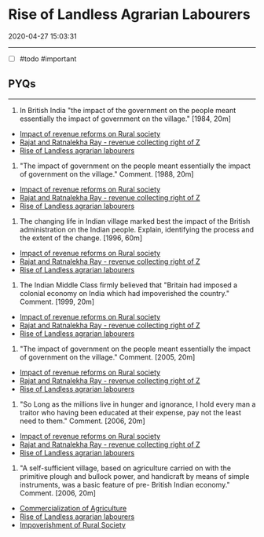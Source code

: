 # Rise of Landless Agrarian Labourers

2020-04-27 15:03:31

---

- [ ] #todo #important

## PYQs

---

1. In British India "the impact of the government on the people meant essentially the impact of government on the village." [1984, 20m]
- [Impact of revenue reforms on Rural society](onenote:[[Impoverishment]]%20of%20Rural%20Society&section-id={B2BF9E67-82ED-4920-AF38-1692A58DC034}&page-id={B4EA83F5-CE2D-4E20-9730-9ACE0AD331CB}&object-id={36BA9B4F-7420-443D-80CC-FC799852511F}&C&base-path=https://d.docs.live.net/bbc8be5bd337910c/Documents/History%20Optional/Modern%20History/Part%20I/Economic%20Impact.one)
- [Rajat and Ratnalekha Ray - revenue collecting right of Z](onenote:[[Permanent]]%20Settlement&section-id={B2BF9E67-82ED-4920-AF38-1692A58DC034}&page-id={AAE2248F-01D8-460D-B666-E64673DAEC8F}&object-id={DD37475E-1031-4EB7-B339-35883A9EF777}&46&base-path=https://d.docs.live.net/bbc8be5bd337910c/Documents/History%20Optional/Modern%20History/Part%20I/Economic%20Impact.one)
- [Rise of Landless agrarian labourers](onenote:[[Rise]]%20of%20Landless%20agrarian%20labourers&section-id={B2BF9E67-82ED-4920-AF38-1692A58DC034}&page-id={B03DE161-DC27-4118-83C1-1FA15DE45B82}&end&base-path=https://d.docs.live.net/bbc8be5bd337910c/Documents/History%20Optional/Modern%20History/Part%20I/Economic%20Impact.one)

1. "The impact of government on the people meant essentially the impact of government on the village." Comment. [1988, 20m]
- [Impact of revenue reforms on Rural society](onenote:[[Impoverishment]]%20of%20Rural%20Society&section-id={B2BF9E67-82ED-4920-AF38-1692A58DC034}&page-id={B4EA83F5-CE2D-4E20-9730-9ACE0AD331CB}&object-id={36BA9B4F-7420-443D-80CC-FC799852511F}&C&base-path=https://d.docs.live.net/bbc8be5bd337910c/Documents/History%20Optional/Modern%20History/Part%20I/Economic%20Impact.one)
- [Rajat and Ratnalekha Ray - revenue collecting right of Z](onenote:[[Permanent]]%20Settlement&section-id={B2BF9E67-82ED-4920-AF38-1692A58DC034}&page-id={AAE2248F-01D8-460D-B666-E64673DAEC8F}&object-id={DD37475E-1031-4EB7-B339-35883A9EF777}&46&base-path=https://d.docs.live.net/bbc8be5bd337910c/Documents/History%20Optional/Modern%20History/Part%20I/Economic%20Impact.one)
- [Rise of Landless agrarian labourers](onenote:[[Rise]]%20of%20Landless%20agrarian%20labourers&section-id={B2BF9E67-82ED-4920-AF38-1692A58DC034}&page-id={B03DE161-DC27-4118-83C1-1FA15DE45B82}&end&base-path=https://d.docs.live.net/bbc8be5bd337910c/Documents/History%20Optional/Modern%20History/Part%20I/Economic%20Impact.one)

1. The changing life in Indian village marked best the impact of the British administration on the Indian people. Explain, identifying the process and the extent of the change. [1996, 60m]
- [Impact of revenue reforms on Rural society](onenote:[[Impoverishment]]%20of%20Rural%20Society&section-id={B2BF9E67-82ED-4920-AF38-1692A58DC034}&page-id={B4EA83F5-CE2D-4E20-9730-9ACE0AD331CB}&object-id={36BA9B4F-7420-443D-80CC-FC799852511F}&C&base-path=https://d.docs.live.net/bbc8be5bd337910c/Documents/History%20Optional/Modern%20History/Part%20I/Economic%20Impact.one)
- [Rajat and Ratnalekha Ray - revenue collecting right of Z](onenote:[[Permanent]]%20Settlement&section-id={B2BF9E67-82ED-4920-AF38-1692A58DC034}&page-id={AAE2248F-01D8-460D-B666-E64673DAEC8F}&object-id={DD37475E-1031-4EB7-B339-35883A9EF777}&46&base-path=https://d.docs.live.net/bbc8be5bd337910c/Documents/History%20Optional/Modern%20History/Part%20I/Economic%20Impact.one)
- [Rise of Landless agrarian labourers](onenote:[[Rise]]%20of%20Landless%20agrarian%20labourers&section-id={B2BF9E67-82ED-4920-AF38-1692A58DC034}&page-id={B03DE161-DC27-4118-83C1-1FA15DE45B82}&end&base-path=https://d.docs.live.net/bbc8be5bd337910c/Documents/History%20Optional/Modern%20History/Part%20I/Economic%20Impact.one)

1. The Indian Middle Class firmly believed that "Britain had imposed a colonial economy on
India which had impoverished the country." Comment. [1999, 20m]
- [Impact of revenue reforms on Rural society](onenote:[[Impoverishment]]%20of%20Rural%20Society&section-id={B2BF9E67-82ED-4920-AF38-1692A58DC034}&page-id={B4EA83F5-CE2D-4E20-9730-9ACE0AD331CB}&object-id={36BA9B4F-7420-443D-80CC-FC799852511F}&C&base-path=https://d.docs.live.net/bbc8be5bd337910c/Documents/History%20Optional/Modern%20History/Part%20I/Economic%20Impact.one)
- [Rajat and Ratnalekha Ray - revenue collecting right of Z](onenote:[[Permanent]]%20Settlement&section-id={B2BF9E67-82ED-4920-AF38-1692A58DC034}&page-id={AAE2248F-01D8-460D-B666-E64673DAEC8F}&object-id={DD37475E-1031-4EB7-B339-35883A9EF777}&46&base-path=https://d.docs.live.net/bbc8be5bd337910c/Documents/History%20Optional/Modern%20History/Part%20I/Economic%20Impact.one)
- [Rise of Landless agrarian labourers](onenote:[[Rise]]%20of%20Landless%20agrarian%20labourers&section-id={B2BF9E67-82ED-4920-AF38-1692A58DC034}&page-id={B03DE161-DC27-4118-83C1-1FA15DE45B82}&end&base-path=https://d.docs.live.net/bbc8be5bd337910c/Documents/History%20Optional/Modern%20History/Part%20I/Economic%20Impact.one)

1. "The impact of government on the people meant essentially the impact of government on the village." Comment. [2005, 20m]
- [Impact of revenue reforms on Rural society](onenote:[[Impoverishment]]%20of%20Rural%20Society&section-id={B2BF9E67-82ED-4920-AF38-1692A58DC034}&page-id={B4EA83F5-CE2D-4E20-9730-9ACE0AD331CB}&object-id={36BA9B4F-7420-443D-80CC-FC799852511F}&C&base-path=https://d.docs.live.net/bbc8be5bd337910c/Documents/History%20Optional/Modern%20History/Part%20I/Economic%20Impact.one)
- [Rajat and Ratnalekha Ray - revenue collecting right of Z](onenote:[[Permanent]]%20Settlement&section-id={B2BF9E67-82ED-4920-AF38-1692A58DC034}&page-id={AAE2248F-01D8-460D-B666-E64673DAEC8F}&object-id={DD37475E-1031-4EB7-B339-35883A9EF777}&46&base-path=https://d.docs.live.net/bbc8be5bd337910c/Documents/History%20Optional/Modern%20History/Part%20I/Economic%20Impact.one)
- [Rise of Landless agrarian labourers](onenote:[[Rise]]%20of%20Landless%20agrarian%20labourers&section-id={B2BF9E67-82ED-4920-AF38-1692A58DC034}&page-id={B03DE161-DC27-4118-83C1-1FA15DE45B82}&end&base-path=https://d.docs.live.net/bbc8be5bd337910c/Documents/History%20Optional/Modern%20History/Part%20I/Economic%20Impact.one)

1. "So Long as the millions live in hunger and ignorance, I hold every man a traitor who
having been educated at their expense, pay not the least need to them." Comment. [2006,
20m]
- [Impact of revenue reforms on Rural society](onenote:[[Impoverishment]]%20of%20Rural%20Society&section-id={B2BF9E67-82ED-4920-AF38-1692A58DC034}&page-id={B4EA83F5-CE2D-4E20-9730-9ACE0AD331CB}&object-id={36BA9B4F-7420-443D-80CC-FC799852511F}&C&base-path=https://d.docs.live.net/bbc8be5bd337910c/Documents/History%20Optional/Modern%20History/Part%20I/Economic%20Impact.one)
- [Rajat and Ratnalekha Ray - revenue collecting right of Z](onenote:[[Permanent]]%20Settlement&section-id={B2BF9E67-82ED-4920-AF38-1692A58DC034}&page-id={AAE2248F-01D8-460D-B666-E64673DAEC8F}&object-id={DD37475E-1031-4EB7-B339-35883A9EF777}&46&base-path=https://d.docs.live.net/bbc8be5bd337910c/Documents/History%20Optional/Modern%20History/Part%20I/Economic%20Impact.one)
- [Rise of Landless agrarian labourers](onenote:[[Rise]]%20of%20Landless%20agrarian%20labourers&section-id={B2BF9E67-82ED-4920-AF38-1692A58DC034}&page-id={B03DE161-DC27-4118-83C1-1FA15DE45B82}&end&base-path=https://d.docs.live.net/bbc8be5bd337910c/Documents/History%20Optional/Modern%20History/Part%20I/Economic%20Impact.one)

1. "A self-sufficient village, based on agriculture carried on with the primitive plough and
bullock power, and handicraft by means of simple instruments, was a basic feature of pre-
British Indian economy." Comment. [2006, 20m]
- [Commercialization of Agriculture](onenote:[[Commercialization]]%20of%20Agriculture&section-id={B2BF9E67-82ED-4920-AF38-1692A58DC034}&page-id={0D8FA0B4-4E81-4A20-B28E-8D7073364ADA}&end&base-path=https://d.docs.live.net/bbc8be5bd337910c/Documents/History%20Optional/Modern%20History/Part%20I/Economic%20Impact.one)
- [Rise of Landless agrarian labourers](onenote:[[Rise]]%20of%20Landless%20agrarian%20labourers&section-id={B2BF9E67-82ED-4920-AF38-1692A58DC034}&page-id={B03DE161-DC27-4118-83C1-1FA15DE45B82}&end&base-path=https://d.docs.live.net/bbc8be5bd337910c/Documents/History%20Optional/Modern%20History/Part%20I/Economic%20Impact.one)
- [Impoverishment of Rural Society](onenote:[[Impoverishment]]%20of%20Rural%20Society&section-id={B2BF9E67-82ED-4920-AF38-1692A58DC034}&page-id={B4EA83F5-CE2D-4E20-9730-9ACE0AD331CB}&end&base-path=https://d.docs.live.net/bbc8be5bd337910c/Documents/History%20Optional/Modern%20History/Part%20I/Economic%20Impact.one)
